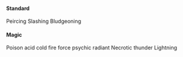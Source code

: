 #### Standard
Peircing
Slashing
Bludgeoning
#### Magic
Poison
acid
cold
fire
force
psychic
radiant
Necrotic
thunder
Lightning
